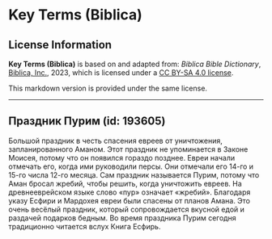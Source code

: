 # Key Terms (Biblica)

## License Information

**Key Terms (Biblica)** is based on and adapted from: _Biblica Bible Dictionary_, [Biblica, Inc.](https://www.biblica.com/), 2023, which is licensed under a [CC BY-SA 4.0 license](https://creativecommons.org/licenses/by-sa/4.0/legalcode.en).

This markdown version is provided under the same license.



--------------------------------

## Праздник Пурим (id: 193605)

Большой праздник в честь спасения евреев от уничтожения, запланированного Аманом. Этот праздник не упоминается в Законе Моисея, потому что он появился гораздо позднее. Евреи начали отмечать его, когда ими руководили персы. Они отмечали его 14\-го и 15\-го числа 12\-го месяца. Сам праздник называется Пурим, потому что Аман бросал жребий, чтобы решить, когда уничтожить евреев. На древнееврейском языке слово «пур» означает «жребий». Благодаря указу Есфири и Мардохея евреи были спасены от планов Амана. Это очень весёлый праздник, который сопровождается вкусной едой и раздачей подарков бедным. Во время праздника Пурим сегодня традиционно читается вслух Книга Есфирь.


